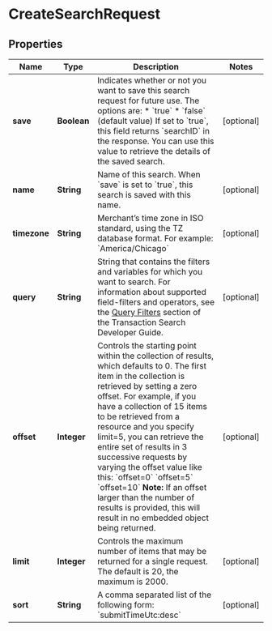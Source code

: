 
# CreateSearchRequest

## Properties
Name | Type | Description | Notes
------------ | ------------- | ------------- | -------------
**save** | **Boolean** | Indicates whether or not you want to save this search request for future use. The options are:  * &#x60;true&#x60; * &#x60;false&#x60; (default value)  If set to &#x60;true&#x60;, this field returns &#x60;searchID&#x60; in the response. You can use this value to retrieve the details of the saved search.  |  [optional]
**name** | **String** | Name of this search. When &#x60;save&#x60; is set to &#x60;true&#x60;, this search is saved with this name.  |  [optional]
**timezone** | **String** | Merchant’s time zone in ISO standard, using the TZ database format. For example: &#x60;America/Chicago&#x60;  |  [optional]
**query** | **String** | String that contains the filters and variables for which you want to search. For information about supported field-filters and operators, see the [Query Filters]( https://developer.cybersource.com/api/developer-guides/dita-txn-search-details-rest-api-dev-guide-102718/txn-search-intro/txn-filtering.html) section of the Transaction Search Developer Guide.  |  [optional]
**offset** | **Integer** | Controls the starting point within the collection of results, which defaults to 0. The first item in the collection is retrieved by setting a zero offset.  For example, if you have a collection of 15 items to be retrieved from a resource and you specify limit&#x3D;5, you can retrieve the entire set of results in 3 successive requests by varying the offset value like this:  &#x60;offset&#x3D;0&#x60; &#x60;offset&#x3D;5&#x60; &#x60;offset&#x3D;10&#x60;  **Note:** If an offset larger than the number of results is provided, this will result in no embedded object being returned.  |  [optional]
**limit** | **Integer** | Controls the maximum number of items that may be returned for a single request. The default is 20, the maximum is 2000.  |  [optional]
**sort** | **String** | A comma separated list of the following form:  &#x60;submitTimeUtc:desc&#x60;  |  [optional]



